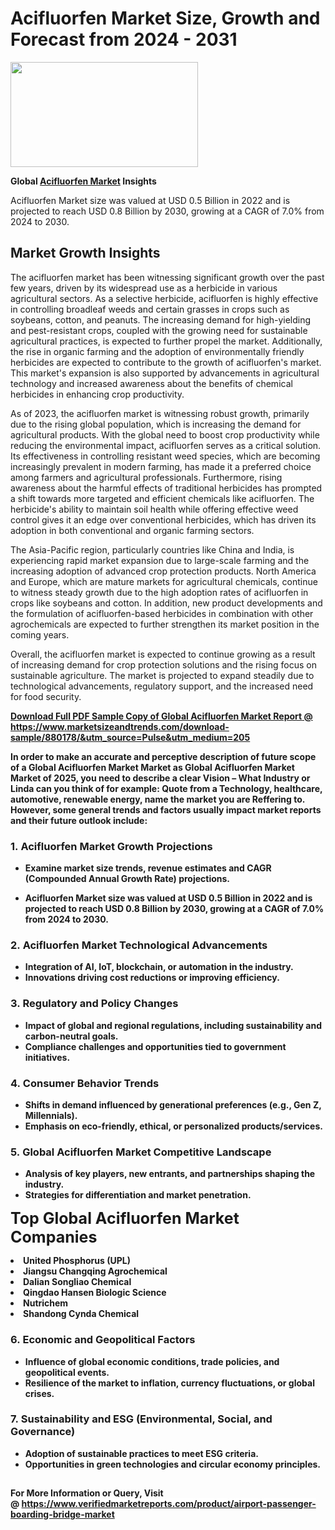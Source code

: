 <H1>Acifluorfen Market Size, Growth and Forecast from 2024 - 2031</H1><img class="aligncenter size-medium wp-image-584254" src="https://thirdeyenews.in/wp-content/uploads/2024/09/Global-Market-Research-300x168.jpeg" alt="" width="300" height="168" /><p><strong>Global&nbsp;<a href="https://www.marketsizeandtrends.com/download-sample/880178/&amp;utm_source=Pulse&amp;utm_medium=205">Acifluorfen Market</a> Insights</strong></p><p>Acifluorfen Market size was valued at USD 0.5 Billion in 2022 and is projected to reach USD 0.8 Billion by 2030, growing at a CAGR of 7.0% from 2024 to 2030.</p><p><h2>Market Growth Insights</h2> <p>The acifluorfen market has been witnessing significant growth over the past few years, driven by its widespread use as a herbicide in various agricultural sectors. As a selective herbicide, acifluorfen is highly effective in controlling broadleaf weeds and certain grasses in crops such as soybeans, cotton, and peanuts. The increasing demand for high-yielding and pest-resistant crops, coupled with the growing need for sustainable agricultural practices, is expected to further propel the market. Additionally, the rise in organic farming and the adoption of environmentally friendly herbicides are expected to contribute to the growth of acifluorfen's market. This market's expansion is also supported by advancements in agricultural technology and increased awareness about the benefits of chemical herbicides in enhancing crop productivity.</p> <p><strong><a href="#"></a></strong></p> <p>As of 2023, the acifluorfen market is witnessing robust growth, primarily due to the rising global population, which is increasing the demand for agricultural products. With the global need to boost crop productivity while reducing the environmental impact, acifluorfen serves as a critical solution. Its effectiveness in controlling resistant weed species, which are becoming increasingly prevalent in modern farming, has made it a preferred choice among farmers and agricultural professionals. Furthermore, rising awareness about the harmful effects of traditional herbicides has prompted a shift towards more targeted and efficient chemicals like acifluorfen. The herbicide's ability to maintain soil health while offering effective weed control gives it an edge over conventional herbicides, which has driven its adoption in both conventional and organic farming sectors.</p> <p>The Asia-Pacific region, particularly countries like China and India, is experiencing rapid market expansion due to large-scale farming and the increasing adoption of advanced crop protection products. North America and Europe, which are mature markets for agricultural chemicals, continue to witness steady growth due to the high adoption rates of acifluorfen in crops like soybeans and cotton. In addition, new product developments and the formulation of acifluorfen-based herbicides in combination with other agrochemicals are expected to further strengthen its market position in the coming years.</p> <p>Overall, the acifluorfen market is expected to continue growing as a result of increasing demand for crop protection solutions and the rising focus on sustainable agriculture. The market is projected to expand steadily due to technological advancements, regulatory support, and the increased need for food security.</p> <p><strong><a href="#"></p><p><span class=""><strong>Download Full PDF Sample Copy of Global Acifluorfen Market Report</strong> @ <a href="https://www.marketsizeandtrends.com/download-sample/880178/&amp;utm_source=Pulse&amp;utm_medium=205" target="_blank">https://www.marketsizeandtrends.com/download-sample/880178/&amp;utm_source=Pulse&amp;utm_medium=205</a></span></p><p>In order to make an accurate and perceptive description of future scope of a Global&nbsp;Acifluorfen Market Market as Global&nbsp;Acifluorfen Market Market of 2025, you need to describe a clear Vision &ndash; What Industry or Linda can you think of for example: Quote from a Technology, healthcare, automotive, renewable energy, name the market you are Reffering to. However, some general trends and factors usually impact market reports and their future outlook include:</p><h3>1.&nbsp;<strong>Acifluorfen Market Growth Projections</strong></h3><ul><li>Examine market size trends, revenue estimates and CAGR (Compounded Annual Growth Rate) projections.</li><li><p>Acifluorfen Market size was valued at USD 0.5 Billion in 2022 and is projected to reach USD 0.8 Billion by 2030, growing at a CAGR of 7.0% from 2024 to 2030.</p></li></ul><h3>2.&nbsp;<strong>Acifluorfen Market Technological Advancements</strong></h3><ul><li>Integration of AI, IoT, blockchain, or automation in the industry.</li><li>Innovations driving cost reductions or improving efficiency.</li></ul><h3>3.&nbsp;<strong>Regulatory and Policy Changes</strong></h3><ul><li>Impact of global and regional regulations, including sustainability and carbon-neutral goals.</li><li>Compliance challenges and opportunities tied to government initiatives.</li></ul><h3>4.&nbsp;<strong>Consumer Behavior Trends</strong></h3><ul><li>Shifts in demand influenced by generational preferences (e.g., Gen Z, Millennials).</li><li>Emphasis on eco-friendly, ethical, or personalized products/services.</li></ul><h3>5.&nbsp;<strong>Global Acifluorfen Market Competitive Landscape</strong></h3><ul><li>Analysis of key players, new entrants, and partnerships shaping the industry.</li><li>Strategies for differentiation and market penetration.</li></ul><p data-pm-slice="1 1 []"><span style="color: inherit; font-family: inherit; font-size: 25px;">Top Global Acifluorfen Market Companies</span></p><div class="" data-test-id=""><p><li>United Phosphorus (UPL)</li><li> Jiangsu Changqing Agrochemical</li><li> Dalian Songliao Chemical</li><li> Qingdao Hansen Biologic Science</li><li> Nutrichem</li><li> Shandong Cynda Chemical</li></p></div><h3>6.&nbsp;<strong>Economic and Geopolitical Factors</strong></h3><ul><li>Influence of global economic conditions, trade policies, and geopolitical events.</li><li>Resilience of the market to inflation, currency fluctuations, or global crises.</li></ul><h3>7.&nbsp;<strong>Sustainability and ESG (Environmental, Social, and Governance)</strong></h3><ul><li>Adoption of sustainable practices to meet ESG criteria.</li><li>Opportunities in green technologies and circular economy principles.</li></ul><h2><strong style="font-size: 14px;">For More Information or Query, Visit @&nbsp;</strong><a style="background-color: #ffffff; font-size: 14px;" href="https://www.marketsizeandtrends.com/report/acifluorfen-market/" target="_blank">https://www.verifiedmarketreports.com/product/airport-passenger-boarding-bridge-market</a></h2>

